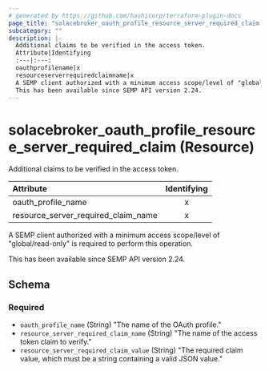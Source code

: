 ```yaml
---
# generated by https://github.com/hashicorp/terraform-plugin-docs
page_title: "solacebroker_oauth_profile_resource_server_required_claim Resource - solacebroker"
subcategory: ""
description: |-
  Additional claims to be verified in the access token.
  Attribute|Identifying
  :---|:---:
  oauthprofilename|x
  resourceserverrequiredclaimname|x
  A SEMP client authorized with a minimum access scope/level of "global/read-only" is required to perform this operation.
  This has been available since SEMP API version 2.24.
---
```


# solacebroker_oauth_profile_resource_server_required_claim (Resource)

Additional claims to be verified in the access token.


Attribute|Identifying
:---|:---:
oauth_profile_name|x
resource_server_required_claim_name|x



A SEMP client authorized with a minimum access scope/level of "global/read-only" is required to perform this operation.

This has been available since SEMP API version 2.24.



<!-- schema generated by tfplugindocs -->
## Schema

### Required

- `oauth_profile_name` (String) "The name of the OAuth profile."
- `resource_server_required_claim_name` (String) "The name of the access token claim to verify."
- `resource_server_required_claim_value` (String) "The required claim value, which must be a string containing a valid JSON value."
